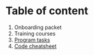 # Table of content

1.  Onboarding packet
2.  Training courses
3.  [Program tasks](Onboarding-programming.md)
4.  [Code cheatsheet](Code-cheatsheet.md)

